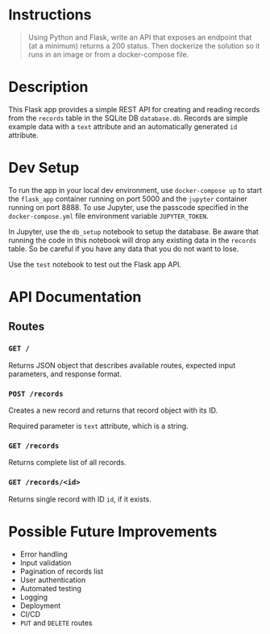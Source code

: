 # Instructions

> Using Python and Flask, write an API that exposes an endpoint that (at a minimum) returns a 200 status.  Then dockerize the solution so it runs in an image or from a docker-compose file.

# Description

This Flask app provides a simple REST API for creating and reading records from the `records` table in the SQLite DB `database.db`. Records are simple example data with a `text` attribute and an automatically generated `id` attribute.

# Dev Setup

To run the app in your local dev environment, use `docker-compose up` to start the `flask_app` container running on port 5000 and the `jupyter` container running on port 8888. To use Jupyter, use the passcode specified in the `docker-compose.yml` file environment variable `JUPYTER_TOKEN`.

In Jupyter, use the `db_setup` notebook to setup the database. Be aware that running the code in this notebook will drop any existing data in the `records` table. So be careful if you have any data that you do not want to lose.

Use the `test` notebook to test out the Flask app API.

# API Documentation

## Routes

### `GET /`

Returns JSON object that describes available routes, expected input parameters, and response format.

### `POST /records`

Creates a new record and returns that record object with its ID.

Required parameter is `text` attribute, which is a string.

### `GET /records`

Returns complete list of all records.

### `GET /records/<id>`

Returns single record with ID `id`, if it exists.

# Possible Future Improvements

- Error handling
- Input validation
- Pagination of records list
- User authentication
- Automated testing
- Logging
- Deployment
- CI/CD
- `PUT` and `DELETE` routes
